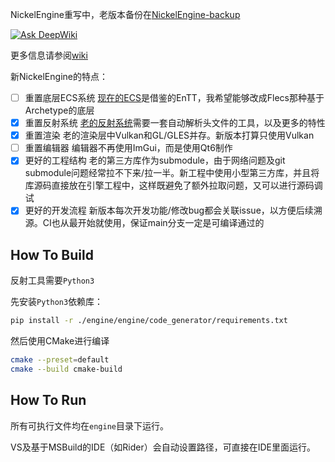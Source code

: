 NickelEngine重写中，老版本备份在[NickelEngine-backup](https://github.com/VisualGMQ/NickelEngine-backup)

[![Ask DeepWiki](https://deepwiki.com/badge.svg)](https://deepwiki.com/VisualGMQ/NickelEngine)

更多信息请参阅[wiki](https://github.com/VisualGMQ/NickelEngine/wiki)

新NickelEngine的特点：

- [ ] 重置底层ECS系统
    [现在的ECS](https://github.com/VisualGMQ/gecs)是借鉴的EnTT，我希望能够改成Flecs那种基于Archetype的底层
- [x] 重置反射系统
    [老的反射系统](https://github.com/VisualGMQ/mirrow)需要一套自动解析头文件的工具，以及更多的特性
- [x] 重置渲染
    老的渲染层中Vulkan和GL/GLES并存。新版本打算只使用Vulkan
- [ ] 重置编辑器
    编辑器不再使用ImGui，而是使用Qt6制作
- [x] 更好的工程结构
    老的第三方库作为submodule，由于网络问题及git submodule问题经常拉不下来/拉一半。新工程中使用小型第三方库，并且将库源码直接放在引擎工程中，这样既避免了额外拉取问题，又可以进行源码调试
- [x] 更好的开发流程
    新版本每次开发功能/修改bug都会关联issue，以方便后续溯源。CI也从最开始就使用，保证main分支一定是可编译通过的

## How To Build

反射工具需要`Python3`

先安装`Python3`依赖库：

```bash
pip install -r ./engine/engine/code_generator/requirements.txt
```

然后使用CMake进行编译

```bash
cmake --preset=default
cmake --build cmake-build
```

## How To Run

所有可执行文件均在`engine`目录下运行。

VS及基于MSBuild的IDE（如Rider）会自动设置路径，可直接在IDE里面运行。
